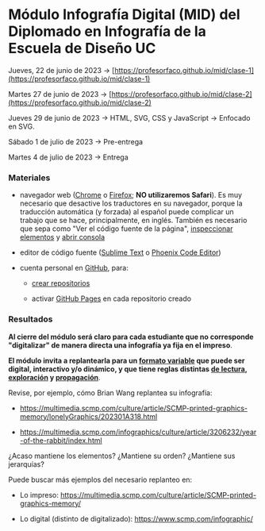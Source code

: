 # Módulo Infografía Digital (MID) del Diplomado en Infografía de la Escuela de Diseño UC

Jueves, 22 de junio de 2023 → [https://profesorfaco.github.io/mid/clase-1](https://profesorfaco.github.io/mid/clase-1)

Martes 27 de junio de 2023 → [https://profesorfaco.github.io/mid/clase-2](https://profesorfaco.github.io/mid/clase-2)

Jueves 29 de junio  de 2023 → HTML, SVG, CSS y JavaScript → Enfocado en SVG.

Sábado 1 de julio de 2023 → Pre-entrega

Martes 4 de julio de 2023 → Entrega

### Materiales

- navegador web ([Chrome](https://www.google.com/intl/es-419/chrome/) o [Firefox](https://www.mozilla.org/es-CL/firefox/new/); **NO utilizaremos Safari**). Es muy necesario que desactive los traductores en su navegador, porque la traducción automática (y forzada) al español puede complicar un trabajo que se hace, principalmente, en inglés. También es necesario que sepa como "Ver el código fuente de la página", [inspeccionar elementos](https://support.hostinger.es/es/articles/2333029-como-inspeccionar-los-elementos-del-sitio-web) y [abrir consola](https://transferwise.com/es/help/articles/2954851/como-abrir-la-consola-de-tu-navegador)

- editor de código fuente ([Sublime Text](https://www.sublimetext.com/) o [Phoenix Code Editor](https://phcode.dev/))

- cuenta personal en [GitHub](https://github.com/join), para:

  - [crear repositorios](https://docs.github.com/es/get-started/quickstart/create-a-repo)

  - activar [GitHub Pages](https://docs.github.com/es/pages/getting-started-with-github-pages/creating-a-github-pages-site) en cada repositorio creado
    
### Resultados

**Al cierre del módulo será claro para cada estudiante que no corresponde "digitalizar" de manera directa una infografía ya fija en el impreso**.

**El módulo invita a replantearla para un [formato variable](https://screensiz.es/) que puede ser digital, interactivo y/o dinámico, y que tiene reglas distintas [de lectura](https://www.nngroup.com/articles/how-users-read-on-the-web/), [exploración](https://youtu.be/iEB3oILm-qQ?t=2183) y [propagación](https://www.youtube.com/watch?v=pqRfaUNRBak&t=996s)**.

Revise, por ejemplo, cómo Brian Wang replantea su infografía:

- https://multimedia.scmp.com/culture/article/SCMP-printed-graphics-memory/lonelyGraphics/202301A318.html

- https://multimedia.scmp.com/infographics/culture/article/3206232/year-of-the-rabbit/index.html

¿Acaso mantiene los elementos? ¿Mantiene su orden? ¿Mantiene sus jerarquías?

Puede buscar más ejemplos del necesario replanteo en:

- Lo impreso: https://multimedia.scmp.com/culture/article/SCMP-printed-graphics-memory/

- Lo digital (distinto de digitalizado): https://www.scmp.com/infographic/
